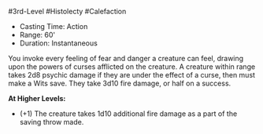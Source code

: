 #3rd-Level #Histolecty #Calefaction
 
- Casting Time: Action
- Range: 60'
- Duration: Instantaneous  

You invoke every feeling of fear and danger a creature can feel, drawing upon the powers of curses afflicted on the creature. A creature within range takes 2d8 psychic damage if they are under the effect of a curse, then must make a Wits save. They take 3d10 fire damage, or half on a success.
 
**At Higher Levels:** 
* (+1) The creature takes 1d10 additional fire damage as a part of the saving throw made.